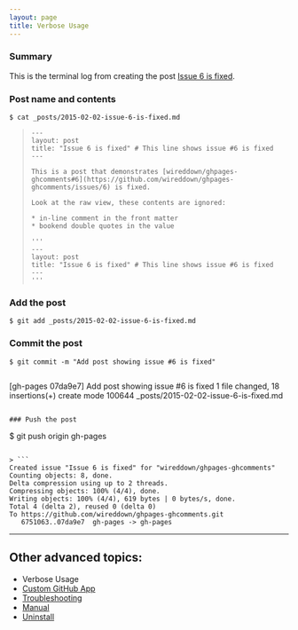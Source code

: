 ```yaml
---
layout: page
title: Verbose Usage
---
```


### Summary

This is the terminal log from creating the post [Issue 6 is fixed](http://downtothewire.io/ghpages-ghcomments/2015/02/02/issue-6-is-fixed/).

### Post name and contents

```
$ cat _posts/2015-02-02-issue-6-is-fixed.md
```

> ```
> ---
> layout: post
> title: "Issue 6 is fixed" # This line shows issue #6 is fixed
> ---
> 
> This is a post that demonstrates [wireddown/ghpages-ghcomments#6](https://github.com/wireddown/ghpages-ghcomments/issues/6) is fixed.
> 
> Look at the raw view, these contents are ignored:
> 
> * in-line comment in the front matter
> * bookend double quotes in the value
> 
> '''
> ---
> layout: post
> title: "Issue 6 is fixed" # This line shows issue #6 is fixed
> ---
> '''

### Add the post

```
$ git add _posts/2015-02-02-issue-6-is-fixed.md
```

### Commit the post

```
$ git commit -m "Add post showing issue #6 is fixed"
```

> ```
[gh-pages 07da9e7] Add post showing issue #6 is fixed
 1 file changed, 18 insertions(+)
 create mode 100644 _posts/2015-02-02-issue-6-is-fixed.md
```

### Push the post

```
$ git push origin gh-pages
```

> ```
Created issue "Issue 6 is fixed" for "wireddown/ghpages-ghcomments"
Counting objects: 8, done.
Delta compression using up to 2 threads.
Compressing objects: 100% (4/4), done.
Writing objects: 100% (4/4), 619 bytes | 0 bytes/s, done.
Total 4 (delta 2), reused 0 (delta 0)
To https://github.com/wireddown/ghpages-ghcomments.git
   6751063..07da9e7  gh-pages -> gh-pages
```

---

## Other advanced topics:

* Verbose Usage
* [Custom GitHub App](../custom-github-app)
* [Troubleshooting](../troubleshooting)
* [Manual](../manual)
* [Uninstall](../uninstall)
